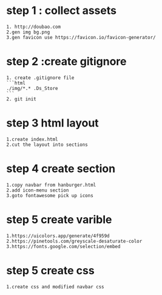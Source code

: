 # step 1 : collect  assets

    1. http://doubao.com
    2.gen img bg.png
    3.gen favicon use https://favicon.io/favicon-generator/

 # step 2 :create gitignore
    1. create .gitignore file
    ```html
    ./img/*.* .Ds_Store
    ```
    2. git init
# step 3 html layout
    1.create index.html
    2.cut the layout into sections
# step 4 create section
    1.copy navbar from hanburger.html 
    2.add icon-menu section
    3.goto fontawesome pick up icons
# step 5 create varible
    1.https://uicolors.app/generate/4f959d
    2.https://pinetools.com/greyscale-desaturate-color
    3.https://fonts.google.com/selection/embed
# step 5 create css
    1.create css and modified navbar css

